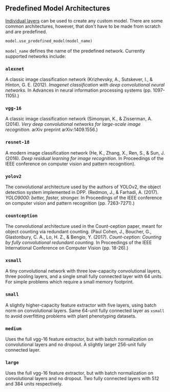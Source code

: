 ## Predefined Model Architectures
[Individual layers](Neural-Network-Layers.md) can be used to create any custom model. There are some common architectures, however, that don't have to be made from scratch and are predefined.

```python
model.use_predefined_model(model_name)
```

`model_name` defines the name of the predefined network. Currently supported networks include:

### `alexnet`

A classic image classification network (Krizhevsky, A., Sutskever, I., & Hinton, G. E. (2012). *Imagenet classification with deep convolutional neural networks.* In Advances in neural information processing systems (pp. 1097-1105).)

### `vgg-16`

A classic image classification network (Simonyan, K., & Zisserman, A. (2014). *Very deep convolutional networks for large-scale image recognition.* arXiv preprint arXiv:1409.1556.)

### `resnet-18`

A modern image classification network (He, K., Zhang, X., Ren, S., & Sun, J. (2016). *Deep residual learning for image recognition*. In Proceedings of the IEEE conference on computer vision and pattern recognition).

### `yolov2`

The convolutional architecture used by the authors of YOLOv2, the object detection system implemented in DPP. (Redmon, J., & Farhadi, A. (2017). *YOLO9000: better, faster, stronger.* In Proceedings of the IEEE conference on computer vision and pattern recognition (pp. 7263-7271).)

### `countception`

The convolutional architecture used in the Count-ception paper, meant for object counting via redundant counting. (Paul Cohen, J., Boucher, G., Glastonbury, C. A., Lo, H. Z., & Bengio, Y. (2017). *Count-ception: Counting by fully convolutional redundant counting.* In Proceedings of the IEEE International Conference on Computer Vision (pp. 18-26).)

### `xsmall`

A tiny convolutional network with three low-capacity convolutional layers, three pooling layers, and a single small fully connected layer with 64 units. For simple problems which require a small memory footprint.

### `small`

A slightly higher-capacity feature extractor with five layers, using batch norm on convolutional layers. Same 64-unit fully connected layer as `xsmall` to avoid overfitting problems with plant phenotyping datasets.

### `medium`

Uses the full vgg-16 feature extractor, but with batch normalization on convolutional layers and no dropout. A slightly larger 256-unit fully connected layer.

### `large`

Uses the full vgg-16 feature extractor, but with batch normalization on convolutional layers and no dropout. Two fully connected layers with 512 and 384 units respectively. 